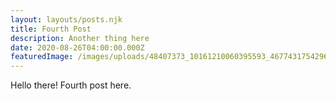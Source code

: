```yaml
---
layout: layouts/posts.njk
title: Fourth Post
description: Another thing here
date: 2020-08-26T04:00:00.000Z
featuredImage: /images/uploads/48407373_10161210060395593_4677431754296918016_o.jpg
---
```

Hello there! Fourth post here.